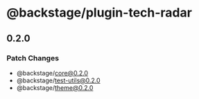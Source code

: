 # @backstage/plugin-tech-radar

## 0.2.0
### Patch Changes

  - @backstage/core@0.2.0
  - @backstage/test-utils@0.2.0
  - @backstage/theme@0.2.0
